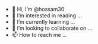- 👋 Hi, I’m @hossam30
- 👀 I’m interested in reading ...
- 🌱 I’m currently learning ...
- 💞️ I’m looking to collaborate on ...
- 📫 How to reach me ...

<!---
hossam302092/hossam30 is a ✨ special ✨ repository because its `README.md` (this file) appears on your GitHub profile.
You can click the Preview link to take a look at your changes.
--->
